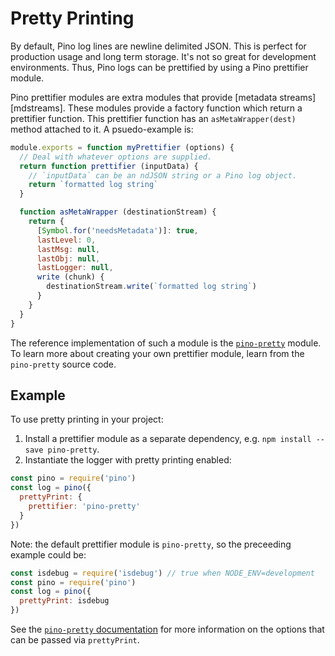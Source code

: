# Pretty Printing

By default, Pino log lines are newline delimited JSON. This is perfect for
production usage and long term storage. It's not so great for development
environments. Thus, Pino logs can be prettified by using a Pino prettifier
module.

Pino prettifier modules are extra modules that provide [metadata streams][mdstreams].
These modules provide a factory function which return a prettifier function.
This prettifier function has an `asMetaWrapper(dest)` method attached to it.
A psuedo-example is:

```js
module.exports = function myPrettifier (options) {
  // Deal with whatever options are supplied.
  return function prettifier (inputData) {
    // `inputData` can be an ndJSON string or a Pino log object.
    return `formatted log string`
  }

  function asMetaWrapper (destinationStream) {
    return {
      [Symbol.for('needsMetadata')]: true,
      lastLevel: 0,
      lastMsg: null,
      lastObj: null,
      lastLogger: null,
      write (chunk) {
        destinationStream.write(`formatted log string`)
      }
    }
  }
}
```

The reference implementation of such a module is the [`pino-pretty`][pp] module.
To learn more about creating your own prettifier module, learn from the
`pino-pretty` source code.

## Example

To use pretty printing in your project:

1. Install a prettifier module as a separate dependency, e.g. `npm install --save pino-pretty`.
1. Instantiate the logger with pretty printing enabled:
  ```js
  const pino = require('pino')
  const log = pino({
    prettyPrint: {
      prettifier: 'pino-pretty'
    }
  })
  ```
  Note: the default prettifier module is `pino-pretty`, so the preceeding
  example could be:
  ```js
  const isdebug = require('isdebug') // true when NODE_ENV=development
  const pino = require('pino')
  const log = pino({
    prettyPrint: isdebug
  })
  ```
  See the [`pino-pretty` documentation][pp] for more information on the options
  that can be passed via `prettyPrint`.

  [pp]: https://github.com/pinojs/pino-pretty
